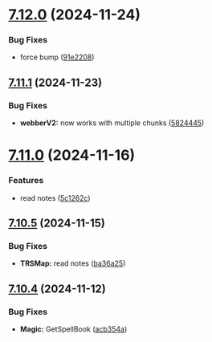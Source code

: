 # [7.12.0](https://github.com/Torwent/SRL-T/compare/v7.11.1...v7.12.0) (2024-11-24)


### Bug Fixes

* force bump ([91e2208](https://github.com/Torwent/SRL-T/commit/91e22080ecdc8dde6564f7d0d9c3069f47cfacf4))



## [7.11.1](https://github.com/Torwent/SRL-T/compare/v7.11.0...v7.11.1) (2024-11-23)


### Bug Fixes

* **webberV2:** now works with multiple chunks ([5824445](https://github.com/Torwent/SRL-T/commit/5824445ff0ed7541483c0dd1a941b30591e65174))



# [7.11.0](https://github.com/Torwent/SRL-T/compare/v7.10.5...v7.11.0) (2024-11-16)


### Features

* read notes ([5c1262c](https://github.com/Torwent/SRL-T/commit/5c1262c7a4c50735537f10c69108461cd033e9f0))



## [7.10.5](https://github.com/Torwent/SRL-T/compare/v7.10.4...v7.10.5) (2024-11-15)


### Bug Fixes

* **TRSMap:** read notes ([ba36a25](https://github.com/Torwent/SRL-T/commit/ba36a2533184906b91787d8151ef2cc2d424ec90))



## [7.10.4](https://github.com/Torwent/SRL-T/compare/v7.10.3...v7.10.4) (2024-11-12)


### Bug Fixes

* **Magic:** GetSpellBook ([acb354a](https://github.com/Torwent/SRL-T/commit/acb354a52d4b967dd0fbcc4f4421471dad3315b0))



